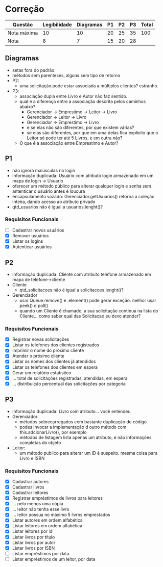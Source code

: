 # Correção

| Questão     | Legibilidade | Diagramas | P1 | P2 | P3 | Total |
|-------------|--------------|-----------|----|----|----|-------|
| Nota máxima | 10           | 10        | 20 | 25 | 35 | 100   |
| Nota        | 8            | 7         | 15 | 20 | 28 |       |

## Diagramas

- setas fora do padrão
- métodos sem parenteses, alguns sem tipo de retorno
- P2:
  - uma solicitação pode estar associada a múltiplos clientes? estranho.
- P3:
  - associação dupla entre Livro e Autor não faz sentido.
  - qual é a diferença entre a associação descrita pelos caminhos abaixo?
    - Gerenciador -> Emprestimo -> Leitor -> Livro
    - Gerenciador -> Leitor -> Livro
    - Gerenciador -> Emprestimo -> Livro
    - e se elas não são diferentes, por que existem várias?
    - se elas são diferentes, por que em uma delas fica explícito que o Leitor só pode ter até 5 Livros, e em outra não?
  - O que é a associação entre Emprestimo e Autor?

## P1

- não ignora maiúsculas no login
- informação duplicada: Usuário com atributo login armazenado em um mapa de login -> Usuario
- oferecer um método público para alterar qualquer login e senha sem antenticar o usuário antes é loucura
- encapsulamento vazado: Gerenciador.getUsuarios() retorna a coleção inteira, dando acesso ao atributo privado
- qtd_usuarios não é igual a usuarios.lenght()?

### Requisitos Funcionais
- [ ] Cadastrar novos usuários
- [x] Remover usuários
- [x] Listar os logins
- [x] Autenticar usuários

## P2

- informação duplicada: Cliente com atributo telefone armazenado em mapa de telefone->cliente
- Cliente
  - qtd_solicitacoes não é igual a solicitacoes.lenght()?
- Gerenciador
  - usar Queue.remove() e .element() pode gerar exceção. melhor usar peek() e poll()
  - quando um Cliente é chamado, a sua solicitação continua na lista do Cliente... como saber qual das Solicitacao eu devo atender?

### Requisitos Funcionais
- [x] Registrar novas solicitações
- [x] Listar os telefones dos clientes registrados
- [x] Imprimir o nome do próximo cliente
- [x] Atender o próximo cliente
- [x] Listar os nomes dos clientes já atendidos
- [x] Listar os telefones dos clientes em espera
- [x] Gerar um relatório estatístico
- [x] ... total de solicitações registradas, atendidas, em espera
- [x] ... distribuição percentual das solicitações por categoria

## P3

- informação duplicada: Livro com atributo... você entendeu
- Gerenciador:
  - métodos sobrecarregados com bastante duplicação de código
  - podes invocar a implementação d outro método com this.adcionarLivro(), por exemplo
  - métodos de listagem lista apenas um atributo, e não informações completas do objeto
- Leitor:
  - um método publico para alterar um ID é suspeito. mesma coisa para Livro e ISBN


### Requisitos Funcionais
- [x] Cadastrar autores
- [x] Cadastrar livros
- [x] Cadastrar leitores
- [x] Registrar empréstimos de livros para leitores
- [x] ... pelo menos uma cópia
- [x] ... leitor não tenha esse livro
- [x] ... leitor possua no máximo 5 livros emprestados
- [x] Listar autores em ordem alfabética
- [x] Listar leitores em ordem alfabética
- [x] Listar leitores por id
- [x] Listar livros por título
- [x] Listar livros por autor
- [x] Listar livros por ISBN
- [ ] Listar empréstimos por data
- [ ] Listar empréstimos de um leitor, por data